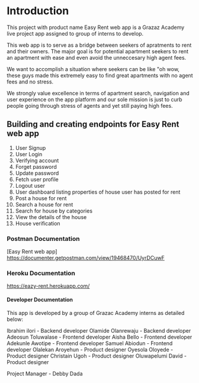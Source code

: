 # Introduction

This project with product name Easy Rent web app is a Grazaz Academy live project app assigned to group of interns to develop.

This web app is to serve as a bridge between seekers of apratments to rent and their owners. The major goal is for potential apartment seekers to rent an apartment with ease and even avoid the unneccesary high agent fees.

We want to accomplish a situation where seekers can be like "oh wow, these guys made this extremely easy to find great apartments with no agent fees and no stress.

We strongly value excellence in terms of apartment search, navigation and user experience on the app platform and our sole mission is just to curb people going through stress of agents and yet still paying high fees.

## Building and creating endpoints for Easy Rent web app

1. User Signup
2. User Login
3. Verifying account
4. Forget password
5. Update password
6. Fetch user profile
7. Logout user
8. User dashboard listing properties of house user has posted for rent
9. Post a house for rent
10. Search a house for rent
11. Search for house by categories
12. View the details of the house
13. House verification

### Postman Documentation

[Easy Rent web app] https://documenter.getpostman.com/view/19468470/UyrDCuwF

### Heroku Documentation

https://eazy-rent.herokuapp.com/

#### Developer Documentation

This app is developed by a group of Grazac Academy interns as detailed below:

Ibrahim ilori - Backend developer
Olamide Olanrewaju - Backend developer
Adeosun Toluwalase - Frontend developer
Aisha Bello - Frontend developer
Adekunle Awotipe - Frontend developer
Samuel Abiodun - Frontend developer
Olalekan Aroyehun - Product designer
Oyesola Oloyede - Product designer
Christain Ugoh - Product designer
Oluwapelumi David - Product designer

Project Manager - Debby Dada
